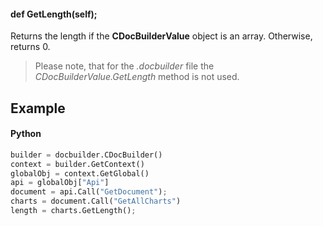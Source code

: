 #### def GetLength(self);

Returns the length if the **CDocBuilderValue** object is an array. Otherwise, returns 0.

> Please note, that for the *.docbuilder* file the *CDocBuilderValue.GetLength* method is not used.

## Example

#### Python

``` python
builder = docbuilder.CDocBuilder()
context = builder.GetContext()
globalObj = context.GetGlobal()
api = globalObj["Api"]
document = api.Call("GetDocument");
charts = document.Call("GetAllCharts")
length = charts.GetLength();
```
